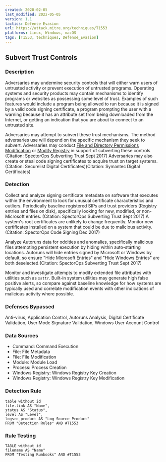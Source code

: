 ```yaml
---
created: 2020-02-05
last_modified: 2022-05-05
version: 1.1
tactics: Defense Evasion
url: https://attack.mitre.org/techniques/T1553
platforms: Linux, Windows, macOS
tags: [T1553, techniques, Defense_Evasion]
---
```


## Subvert Trust Controls

### Description

Adversaries may undermine security controls that will either warn users of untrusted activity or prevent execution of untrusted programs. Operating systems and security products may contain mechanisms to identify programs or websites as possessing some level of trust. Examples of such features would include a program being allowed to run because it is signed by a valid code signing certificate, a program prompting the user with a warning because it has an attribute set from being downloaded from the Internet, or getting an indication that you are about to connect to an untrusted site.

Adversaries may attempt to subvert these trust mechanisms. The method adversaries use will depend on the specific mechanism they seek to subvert. Adversaries may conduct [File and Directory Permissions Modification](https://attack.mitre.org/techniques/T1222) or [Modify Registry](https://attack.mitre.org/techniques/T1112) in support of subverting these controls.(Citation: SpectorOps Subverting Trust Sept 2017) Adversaries may also create or steal code signing certificates to acquire trust on target systems.(Citation: Securelist Digital Certificates)(Citation: Symantec Digital Certificates) 

### Detection

Collect and analyze signing certificate metadata on software that executes within the environment to look for unusual certificate characteristics and outliers. Periodically baseline registered SIPs and trust providers (Registry entries and files on disk), specifically looking for new, modified, or non-Microsoft entries. (Citation: SpectorOps Subverting Trust Sept 2017) A system's root certificates are unlikely to change frequently. Monitor new certificates installed on a system that could be due to malicious activity.(Citation: SpectorOps Code Signing Dec 2017)

Analyze Autoruns data for oddities and anomalies, specifically malicious files attempting persistent execution by hiding within auto-starting locations. Autoruns will hide entries signed by Microsoft or Windows by default, so ensure "Hide Microsoft Entries" and "Hide Windows Entries" are both deselected.(Citation: SpectorOps Subverting Trust Sept 2017) 

Monitor and investigate attempts to modify extended file attributes with utilities such as <code>xattr</code>. Built-in system utilities may generate high false positive alerts, so compare against baseline knowledge for how systems are typically used and correlate modification events with other indications of malicious activity where possible. 

### Defenses Bypassed

Anti-virus, Application Control, Autoruns Analysis, Digital Certificate Validation, User Mode Signature Validation, Windows User Account Control

### Data Sources

  - Command: Command Execution
  -  File: File Metadata
  -  File: File Modification
  -  Module: Module Load
  -  Process: Process Creation
  -  Windows Registry: Windows Registry Key Creation
  -  Windows Registry: Windows Registry Key Modification
### Detection Rule

```dataview
table without id
file.link AS "Name",
status AS "Status",
level AS "Level",
logsrc_product AS "Log Source Product"
FROM "Detection Rules" AND #T1553
```

### Rule Testing

```dataview
TABLE without id
filename AS "Name"
FROM "Testing Runbooks" AND #T1553
```
